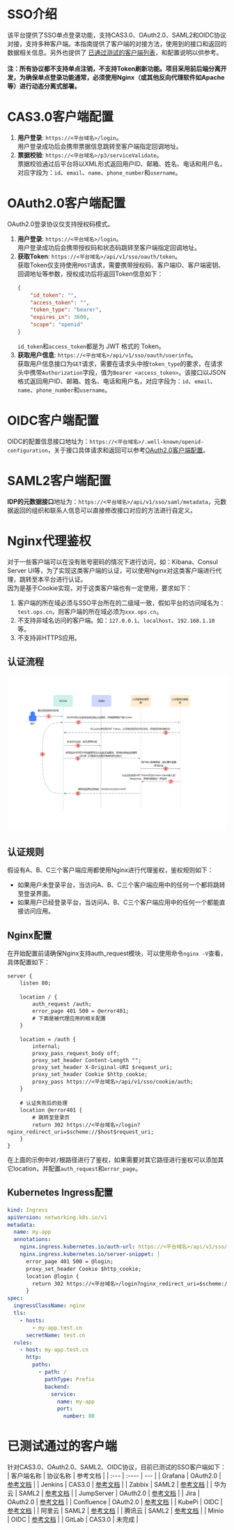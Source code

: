 # SSO介绍
该平台提供了SSO单点登录功能，支持CAS3.0、OAuth2.0、SAML2和OIDC协议对接，支持多种客户端。本指南提供了客户端的对接方法，使用到的接口和返回的数据相关信息。另外也提供了 [已通过测试的客户端列表](#已测试通过的客户端)，和配置说明以供参考。  
<br>
**注：所有协议都不支持单点注销，不支持Token刷新功能。项目采用前后端分离开发，为确保单点登录功能通常，必须使用Nginx（或其他反向代理软件如Apache等）进行动态分离式部署。**
# CAS3.0客户端配置
1. **用户登录**: `https://<平台域名>/login`。  
用户登录成功后会携带票据信息跳转至客户端指定回调地址。
2. **票据校验**: `https://<平台域名>/p3/serviceValidate`。  
票据校验通过后平台将以XML形式返回用户ID、邮箱、姓名、电话和用户名，对应字段为：`id`、`email`、`name`、`phone_number`和`username`。
# OAuth2.0客户端配置
OAuth2.0登录协议仅支持授权码模式。
1. **用户登录**: `https://<平台域名>/login`。  
用户登录成功后会携带授权码和状态码跳转至客户端指定回调地址。
2. **获取Token**: `https://<平台域名>/api/v1/sso/oauth/token`。  
获取Token仅支持使用`POST`请求，需要携带授权码、客户端ID、客户端密钥、回调地址等参数，授权成功后将返回Token信息如下：
    ```json
    {
        "id_token": "",
        "access_token": "",
        "token_type": "bearer",
        "expires_in": 3600,
        "scope": "openid"
    }
    ```
    `id_token`和`access_token`都是为 JWT 格式的 Token。
3. **获取用户信息**: `https://<平台域名>/api/v1/sso/oauth/userinfo`。  
获取用户信息接口为`GET`请求，需要在请求头中按`token_type`的要求，在请求头中携带`Authorization`字段，值为`Bearer <access_token>`。该接口以JSON格式返回用户ID、邮箱、姓名、电话和用户名，对应字段为：`id`、`email`、`name`、`phone_number`和`username`。
# OIDC客户端配置
OIDC的配置信息接口地址为：`https://<平台域名>/.well-known/openid-configuration`，关于接口具体请求和返回可以参考[OAuth2.0客户端配置](#OAuth2.0客户端配置)。
# SAML2客户端配置
**IDP的元数据接口**地址为：`https://<平台域名>/api/v1/sso/saml/metadata`，元数据返回的组织和联系人信息可以直接修改接口对应的方法进行自定义。
# Nginx代理鉴权
对于一些客户端可以在没有账号密码的情况下进行访问，如：Kibana、Consul Server UI等，为了实现这类客户端的认证，可以使用Nginx对这类客户端进行代理，跳转至本平台进行认证。
<br>
因为是基于Cookie实现，对于这类客户端也有一定使用，要求如下：
1. 客户端的所在域必须与SSO平台所在的二级域一致，假如平台的访问域名为：`test.ops.cn`，则客户端的所在域必须为`xxx.ops.cn`。
2. 不支持非域名访问的客户端。如：`127.0.0.1`、`localhost`、`192.168.1.10`等。 
3. 不支持非HTTPS应用。
## 认证流程
![img.png](sso_example/img/nginx.jpg)
## 认证规则
假设有A、B、C三个客户端应用都使用Nginx进行代理鉴权，鉴权规则如下：
* 如果用户未登录平台，当访问A、B、C三个客户端应用中的任何一个都将跳转至登录界面。
* 如果用户已经登录平台，当访问A、B、C三个客户端应用中的任何一个都能直接访问应用。
## Nginx配置
在开始配置前请确保Nginx支持auth_request模块，可以使用命令`nginx -V`查看，具体配置如下：
```nginx
server {
	listen 80;

	location / {
		auth_request /auth;
		error_page 401 500 = @error401;
		# 下面是被代理应用的相关配置
	}
	
	location = /auth {
		internal;
		proxy_pass_request_body off;
		proxy_set_header Content-Length "";
		proxy_set_header X-Original-URI $request_uri;
		proxy_set_header Cookie $http_cookie;
		proxy_pass https://<平台域名>/api/v1/sso/cookie/auth;
	}

	# 认证失败后的处理
	location @error401 {
		# 跳转至登录页
		return 302 https://<平台域名>/login?nginx_redirect_uri=$scheme://$host$request_uri;
	}
}
```
在上面的示例中对`/`根路径进行了鉴权，如果需要对其它路径进行鉴权可以添加其它location，并配置`auth_request`和`error_page`。
## Kubernetes Ingress配置
```yaml
kind: Ingress
apiVersion: networking.k8s.io/v1
metadata:
  name: my-app
  annotations:
    nginx.ingress.kubernetes.io/auth-url: https://<平台域名>/api/v1/sso/cookie/auth
    nginx.ingress.kubernetes.io/server-snippet: |
      error_page 401 500 = @login;
      proxy_set_header Cookie $http_cookie;
      location @login {
        return 302 https://<平台域名>/login?nginx_redirect_uri=$scheme://$host$request_uri;
      }
spec:
  ingressClassName: nginx
  tls:
    - hosts:
        - my-app.test.cn
      secretName: test.cn
  rules:
    - host: my-app.test.cn
      http:
        paths:
          - path: /
            pathType: Prefix
            backend:
              service:
                name: my-app
                port:
                  number: 80
```
# 已测试通过的客户端
针对CAS3.0、OAuth2.0、SAML2、OIDC协议，目前已测试的SSO客户端如下：
| 客户端名称    | 协议名称     | 参考文档                                                                                                       |
| :---        |    :----    |          ---                                                                                                 |
| Grafana     | OAuth2.0    | [参考文档](https://github.com/yuyan075500/ops-api/blob/main/deploy/sso_example/grafana.md "参考文档")           |
| Jenkins     | CAS3.0      | [参考文档](https://github.com/yuyan075500/ops-api/blob/main/deploy/sso_example/jenkins.md "参考文档")           |
| Zabbix      | SAML2       | [参考文档](https://github.com/yuyan075500/ops-api/blob/main/deploy/sso_example/zabbix.md "参考文档")            |
| 华为云       | SAML2       | [参考文档](https://github.com/yuyan075500/ops-api/blob/main/deploy/sso_example/huawei_cloud.md "参考文档")      |
| JumpServer  | OAuth2.0    | [参考文档](https://github.com/yuyan075500/ops-api/blob/main/deploy/sso_example/jumpserver.md "参考文档")        |
| Jira        | OAuth2.0    | [参考文档](https://github.com/yuyan075500/ops-api/blob/main/deploy/sso_example/jira.md "参考文档")              |
| Confluence  | OAuth2.0    | [参考文档](https://github.com/yuyan075500/ops-api/blob/main/deploy/sso_example/confluence.md "参考文档")        |
| KubePi      | OIDC        | [参考文档](https://github.com/yuyan075500/ops-api/blob/main/deploy/sso_example/kubepi.md "参考文档")            |
| 阿里云       | SAML2       | [参考文档](https://github.com/yuyan075500/ops-api/blob/main/deploy/sso_example/aliyun.md "参考文档")            |
| 腾讯云       | SAML2       | [参考文档](https://github.com/yuyan075500/ops-api/blob/main/deploy/sso_example/tencent.md "参考文档")           |
| Minio       | OIDC        | [参考文档](https://github.com/yuyan075500/ops-api/blob/main/deploy/sso_example/oidc.md "参考文档")              |
| GitLab      | CAS3.0      | 未完成      |